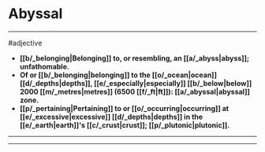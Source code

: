 # Abyssal
---
#adjective
- **[[b/_belonging|Belonging]] to, or resembling, an [[a/_abyss|abyss]]; unfathomable.**
- **Of or [[b/_belonging|belonging]] to the [[o/_ocean|ocean]] [[d/_depths|depths]], [[e/_especially|especially]] [[b/_below|below]] 2000 [[m/_metres|metres]] (6500 [[f/_ft|ft]]): [[a/_abyssal|abyssal]] zone.**
- **[[p/_pertaining|Pertaining]] to or [[o/_occurring|occurring]] at [[e/_excessive|excessive]] [[d/_depths|depths]] in the [[e/_earth|earth]]'s [[c/_crust|crust]]; [[p/_plutonic|plutonic]].**
---
---
